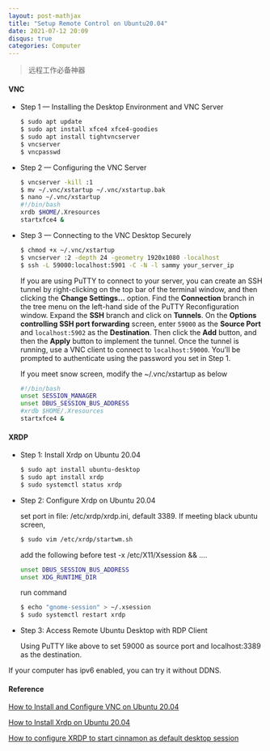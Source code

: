 ```yaml
---
layout: post-mathjax
title: "Setup Remote Control on Ubuntu20.04"
date: 2021-07-12 20:09
disqus: true
categories: Computer
---
```



> 远程工作必备神器

#### VNC

- Step 1 — Installing the Desktop Environment and VNC Server

  ```bash
  $ sudo apt update
  $ sudo apt install xfce4 xfce4-goodies
  $ sudo apt install tightvncserver
  $ vncserver
  $ vncpasswd
  ```

- Step 2 — Configuring the VNC Server

  ```bash
  $ vncserver -kill :1
  $ mv ~/.vnc/xstartup ~/.vnc/xstartup.bak
  $ nano ~/.vnc/xstartup
  #!/bin/bash
  xrdb $HOME/.Xresources
  startxfce4 &
  ```

- Step 3 — Connecting to the VNC Desktop Securely

  ```bash
  $ chmod +x ~/.vnc/xstartup
  $ vncserver :2 -depth 24 -geometry 1920x1080 -localhost
  $ ssh -L 59000:localhost:5901 -C -N -l sammy your_server_ip
  ```

  If you are using PuTTY to connect to your server, you can create an SSH tunnel by right-clicking on the top bar of the terminal window, and then clicking the **Change Settings…** option. Find the **Connection** branch in the tree menu on the left-hand side of the PuTTY Reconfiguration window. Expand the **SSH** branch and click on **Tunnels**. On the **Options controlling SSH port forwarding** screen, enter `59000` as the **Source Port** and `localhost:5902` as the **Destination**. Then click the **Add** button, and then the **Apply** button to implement the tunnel. Once the tunnel is running, use a VNC client to connect to `localhost:59000`. You’ll be prompted to authenticate using the password you set in Step 1.

  If you meet snow screen, modify the ~/.vnc/xstartup as below

  ```bash
  #!/bin/bash
  unset SESSION_MANAGER
  unset DBUS_SESSION_BUS_ADDRESS
  #xrdb $HOME/.Xresources
  startxfce4 &
  ```



#### XRDP

- Step 1: Install Xrdp on Ubuntu 20.04

  ```bash
  $ sudo apt install ubuntu-desktop
  $ sudo apt install xrdp
  $ sudo systemctl status xrdp
  ```

- Step 2: Configure Xrdp on Ubuntu 20.04

  set port in file: /etc/xrdp/xrdp.ini, default 3389. If meeting black ubuntu screen,

  ```bash
  $ sudo vim /etc/xrdp/startwm.sh
  ```

  add the following before test -x /etc/X11/Xsession && ....

  ```bash
  unset DBUS_SESSION_BUS_ADDRESS
  unset XDG_RUNTIME_DIR
  ```

  run command

  ```bash
  $ echo "gnome-session" > ~/.xsession
  $ sudo systemctl restart xrdp
  ```

- Step 3: Access Remote Ubuntu Desktop with RDP Client

  Using PuTTY like above to set 59000 as source port and localhost:3389 as the destination.


If your computer has ipv6 enabled, you can try it without DDNS.

#### Reference

[How to Install and Configure VNC on Ubuntu 20.04](https://www.digitalocean.com/community/tutorials/how-to-install-and-configure-vnc-on-ubuntu-20-04)

[How to Install Xrdp on Ubuntu 20.04](https://www.tecmint.com/install-xrdp-on-ubuntu/#:~:text=Ubuntu%2015%20Comments%20Xrdp%20is%20an%20open-source%20equivalent,article.%20It%E2%80%99s%20completely%20free%20to%20download%20and%20use.)

[How to configure XRDP to start cinnamon as default desktop session](https://askubuntu.com/questions/135483/how-to-configure-xrdp-to-start-cinnamon-as-default-desktop-session)
